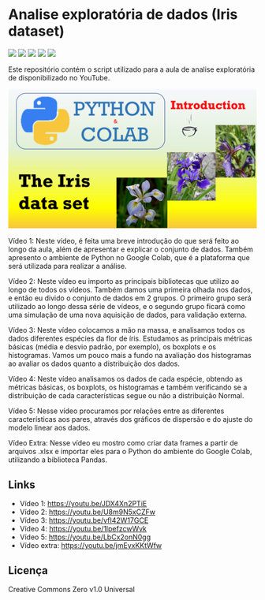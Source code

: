 # Analise exploratória de dados (Iris dataset)
<img src="https://img.shields.io/badge/numpy-%23013243.svg?style=for-the-badge&logo=numpy&logoColor=white"> <img src="https://img.shields.io/badge/SciPy-%230C55A5.svg?style=for-the-badge&logo=scipy&logoColor=%white"> <img src="https://img.shields.io/badge/Matplotlib-%23ffffff.svg?style=for-the-badge&logo=Matplotlib&logoColor=black"> <img src="https://img.shields.io/badge/Pandas-2C2D72?style=for-the-badge&logo=pandas&logoColor=white"> <img src="https://img.shields.io/badge/Colab-F9AB00?style=for-the-badge&logo=googlecolab&color=525252"> 

Este repositório contém o script utilizado para a aula de analise exploratória de disponibilizado no YouTube. 


<p align="center">
<img src="https://raw.githubusercontent.com/andersonmdcanteli/iris_data_set_youtube/main/img.png" alt="cover image" width="800px">
</p>

Vídeo 1: Neste vídeo, é feita uma breve introdução do que será feito ao longo da aula, além de apresentar e explicar o conjunto de dados. Também apresento o ambiente de Python no Google Colab, que é a plataforma que será utilizada para realizar a análise.

Vídeo 2: Neste vídeo eu importo as principais bibliotecas que utilizo ao longo de todos os vídeos. Também damos uma primeira olhada nos dados, e então eu divido o conjunto de dados em 2 grupos. O primeiro grupo será utilizado ao longo dessa série de vídeos, e o segundo grupo ficará como uma simulação de uma nova aquisição de dados, para validação externa.

Vídeo 3: Neste vídeo colocamos a mão na massa, e analisamos todos os dados diferentes espécies da flor de íris. Estudamos as principais métricas básicas (média e desvio padrão, por exemplo), os boxplots e os histogramas. Vamos um pouco mais a fundo na avaliação dos histogramas ao avaliar os dados quanto a distribuição dos dados. 

Vídeo 4: Neste vídeo analisamos os dados de cada espécie, obtendo as métricas básicas, os boxplots, os histogramas e também verificando se a distribuição de cada características segue ou não a distribuição Normal.

Vídeo 5: Nesse vídeo procuramos por relações entre as diferentes características aos pares, através dos gráficos de dispersão e do ajuste do modelo linear aos dados.

Vídeo Extra: Nesse vídeo eu mostro como criar data frames a partir de arquivos .xlsx e importar eles para o Python do ambiente do Google Colab, utilizando a biblioteca Pandas. 


## Links

* Vídeo 1: https://youtu.be/JDX4Xn2PTiE
* Vídeo 2: https://youtu.be/U8m9N5xCZFw
* Vídeo 3: https://youtu.be/vfI42W17GCE
* Vídeo 4: https://youtu.be/1lpefzcwWvk
* Vídeo 5: https://youtu.be/LbCx2onN0gg
* Vídeo extra: https://youtu.be/jmEyxKKtWfw


## Licença

Creative Commons Zero v1.0 Universal
